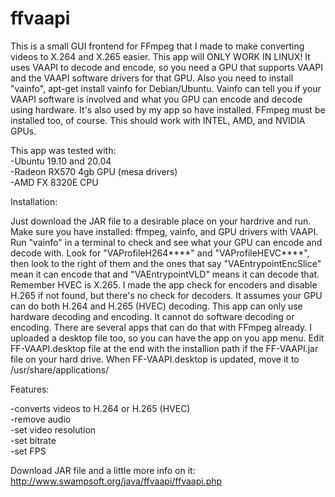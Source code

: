 # ffvaapi
   This is a small GUI frontend for FFmpeg that I made to make converting videos to X.264 and X.265 easier. This app will ONLY WORK IN LINUX! It uses VAAPI to decode and encode, so you need a GPU that supports VAAPI and the VAAPI software drivers for that GPU. Also you need to install "vainfo", apt-get install vainfo for Debian/Ubuntu. Vainfo can tell you if your VAAPI software is involved and what you GPU can encode and decode using hardware. It's also used by my app so have installed. FFmpeg must be installed too, of course. This should work with INTEL, AMD, and NVIDIA GPUs.
   
   This app was tested with:<br>
   -Ubuntu 19.10 and 20.04<br>
   -Radeon RX570 4gb GPU (mesa drivers)<br>
   -AMD FX 8320E CPU<br>
   
   
Installation:

  Just download the JAR file to a desirable place on your hardrive and run. Make sure you have installed: ffmpeg, vainfo, and GPU drivers with VAAPI. Run "vainfo" in a terminal to check and see what your GPU can encode and decode with. Look for "VAProfileH264****" and "VAProfileHEVC****", then look to the right of them and the ones that say "VAEntrypointEncSlice" mean it can encode that and "VAEntrypointVLD" means it can decode that. Remember HVEC is X.265. I made the app check for encoders and disable H.265 if not found, but there's no check for decoders. It assumes your GPU can do both H.264 and H.265 (HVEC) decoding. This app can only use hardware decoding and encoding. It cannot do software decoding or encoding. There are several apps that can do that with FFmpeg already. I uploaded a desktop file too, so you can have the app on you app menu. Edit FF-VAAPI.desktop file at the end with the installion path if the FF-VAAPI.jar file on your hard drive. When FF-VAAPI.desktop is updated, move it to /usr/share/applications/
  
  
Features:

 -converts videos to H.264 or H.265 (HVEC)<br>
 -remove audio<br>
 -set video resolution<br>
 -set bitrate<br>
 -set FPS<br>

Download JAR file and a little more info on it:<br>
http://www.swampsoft.org/java/ffvaapi/ffvaapi.php
